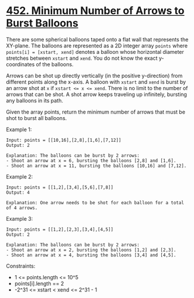 # [452. Minimum Number of Arrows to Burst Balloons](https://leetcode.com/oscarla5747/)

There are some spherical balloons taped onto a flat wall that represents the XY-plane. The balloons are represented as a 2D integer array `points` where `points[i] = [xstart, xend]` denotes a balloon whose horizontal diameter stretches between `xstart` and `xend`. You do not know the exact y-coordinates of the balloons.

Arrows can be shot up directly vertically (in the positive y-direction) from different points along the x-axis. A balloon with `xstart` and `xend` is burst by an arrow shot at `x` if `xstart <= x <= xend`. There is no limit to the number of arrows that can be shot. A shot arrow keeps traveling up infinitely, bursting any balloons in its path.

Given the array points, return the minimum number of arrows that must be shot to burst all balloons.

 

Example 1:

    Input: points = [[10,16],[2,8],[1,6],[7,12]]
    Output: 2

    Explanation: The balloons can be burst by 2 arrows:
    - Shoot an arrow at x = 6, bursting the balloons [2,8] and [1,6].
    - Shoot an arrow at x = 11, bursting the balloons [10,16] and [7,12].

Example 2:

    Input: points = [[1,2],[3,4],[5,6],[7,8]]
    Output: 4

    Explanation: One arrow needs to be shot for each balloon for a total of 4 arrows.

Example 3:

    Input: points = [[1,2],[2,3],[3,4],[4,5]]
    Output: 2

    Explanation: The balloons can be burst by 2 arrows:
    - Shoot an arrow at x = 2, bursting the balloons [1,2] and [2,3].
    - Shoot an arrow at x = 4, bursting the balloons [3,4] and [4,5].
 

Constraints:

* 1 <= points.length <= 10^5
* points[i].length == 2
* -2^31 <= xstart < xend <= 2^31 - 1